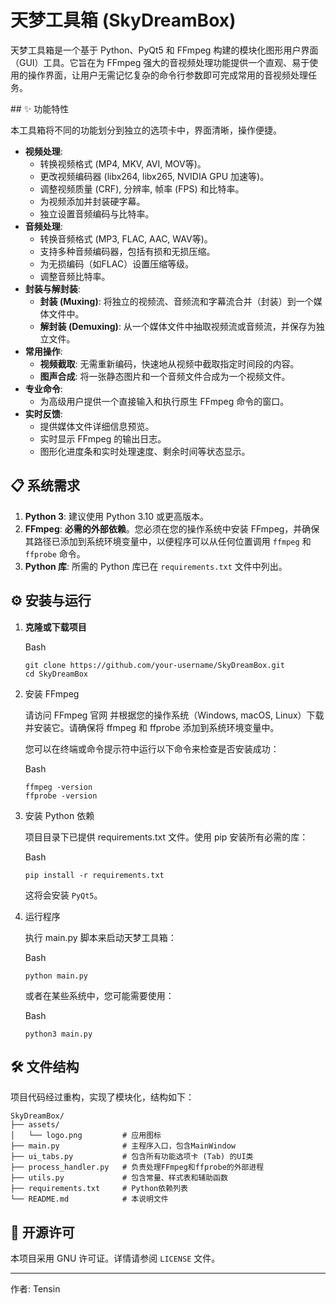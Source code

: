 # 天梦工具箱 (SkyDreamBox)



天梦工具箱是一个基于 Python、PyQt5 和 FFmpeg 构建的模块化图形用户界面（GUI）工具。它旨在为 FFmpeg 强大的音视频处理功能提供一个直观、易于使用的操作界面，让用户无需记忆复杂的命令行参数即可完成常用的音视频处理任务。

\## ✨ 功能特性

本工具箱将不同的功能划分到独立的选项卡中，界面清晰，操作便捷。

- **视频处理**:
  - 转换视频格式 (MP4, MKV, AVI, MOV等)。
  - 更改视频编码器 (libx264, libx265, NVIDIA GPU 加速等)。
  - 调整视频质量 (CRF), 分辨率, 帧率 (FPS) 和比特率。
  - 为视频添加并封装硬字幕。
  - 独立设置音频编码与比特率。
- **音频处理**:
  - 转换音频格式 (MP3, FLAC, AAC, WAV等)。
  - 支持多种音频编码器，包括有损和无损压缩。
  - 为无损编码（如FLAC）设置压缩等级。
  - 调整音频比特率。
- **封装与解封装**:
  - **封装 (Muxing)**: 将独立的视频流、音频流和字幕流合并（封装）到一个媒体文件中。
  - **解封装 (Demuxing)**: 从一个媒体文件中抽取视频流或音频流，并保存为独立文件。
- **常用操作**:
  - **视频截取**: 无需重新编码，快速地从视频中截取指定时间段的内容。
  - **图声合成**: 将一张静态图片和一个音频文件合成为一个视频文件。
- **专业命令**:
  - 为高级用户提供一个直接输入和执行原生 FFmpeg 命令的窗口。
- **实时反馈**:
  - 提供媒体文件详细信息预览。
  - 实时显示 FFmpeg 的输出日志。
  - 图形化进度条和实时处理速度、剩余时间等状态显示。



## 📋 系统需求



1. **Python 3**: 建议使用 Python 3.10 或更高版本。
2. **FFmpeg**: **必需的外部依赖**。您必须在您的操作系统中安装 FFmpeg，并确保其路径已添加到系统环境变量中，以便程序可以从任何位置调用 `ffmpeg` 和 `ffprobe` 命令。
3. **Python 库**: 所需的 Python 库已在 `requirements.txt` 文件中列出。



## ⚙️ 安装与运行



1. **克隆或下载项目**

   Bash

   ```
   git clone https://github.com/your-username/SkyDreamBox.git
   cd SkyDreamBox
   ```

2. 安装 FFmpeg

   请访问 FFmpeg 官网 并根据您的操作系统（Windows, macOS, Linux）下载并安装它。请确保将 ffmpeg 和 ffprobe 添加到系统环境变量中。

   您可以在终端或命令提示符中运行以下命令来检查是否安装成功：

   Bash

   ```
   ffmpeg -version
   ffprobe -version
   ```

3. 安装 Python 依赖

   项目目录下已提供 requirements.txt 文件。使用 pip 安装所有必需的库：

   Bash

   ```
   pip install -r requirements.txt
   ```

   这将会安装 `PyQt5`。

4. 运行程序

   执行 main.py 脚本来启动天梦工具箱：

   Bash

   ```
   python main.py
   ```

   或者在某些系统中，您可能需要使用：

   Bash

   ```
   python3 main.py
   ```



## 🛠️ 文件结构



项目代码经过重构，实现了模块化，结构如下：

```
SkyDreamBox/
├── assets/
│   └── logo.png         # 应用图标
├── main.py              # 主程序入口，包含MainWindow
├── ui_tabs.py           # 包含所有功能选项卡 (Tab) 的UI类
├── process_handler.py   # 负责处理FFmpeg和ffprobe的外部进程
├── utils.py             # 包含常量、样式表和辅助函数
├── requirements.txt     # Python依赖列表
└── README.md            # 本说明文件
```



## 📜 开源许可



本项目采用 GNU 许可证。详情请参阅 `LICENSE` 文件。

------

作者: Tensin
